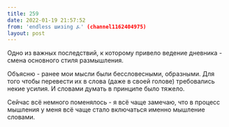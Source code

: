 ```yaml
---
title: 259
date: 2022-01-19 21:57:52
from: 'endless шизing ⍼' (channel1162404975)
layout: post
---
```


Одно из важных последствий, к которому привело ведение дневника - смена основного стиля размышления.

Объясню - ранее мои мысли были бессловесными, образными. Для того чтобы перевести их в слова (даже в своей голове) требовались некие усилия. И словами думать в принципе было тяжело.

Сейчас всё немного поменялось - я всё чаще замечаю, что в процесс мышления у меня всё чаще стало включаться именно мышление словами.

